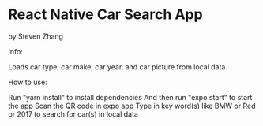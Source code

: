 # React Native Car Search App
by Steven Zhang

Info:

Loads car type, car make, car year, and car picture from local data

How to use:

Run "yarn install" to install dependencies
And then run "expo start" to start the app
Scan the QR code in expo app
Type in key word(s) like BMW or Red or 2017
to search for car(s) in local data
